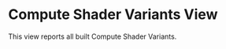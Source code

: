 <a name="Compute Shader Variants"></a>
# Compute Shader Variants View
This view reports all built Compute Shader Variants.
